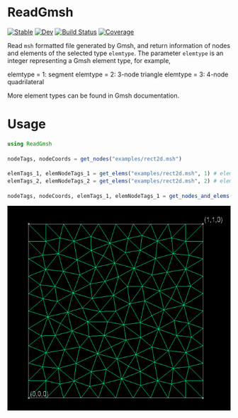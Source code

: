 # ReadGmsh

[![Stable](https://img.shields.io/badge/docs-stable-blue.svg)](https://HetaoZ.github.io/ReadGmsh.jl/stable)
[![Dev](https://img.shields.io/badge/docs-dev-blue.svg)](https://HetaoZ.github.io/ReadGmsh.jl/dev)
[![Build Status](https://github.com/HetaoZ/ReadGmsh.jl/workflows/CI/badge.svg)](https://github.com/HetaoZ/ReadGmsh.jl/actions)
[![Coverage](https://codecov.io/gh/HetaoZ/ReadGmsh.jl/branch/master/graph/badge.svg)](https://codecov.io/gh/HetaoZ/ReadGmsh.jl)

Read `msh` formatted file generated by Gmsh, and return information of nodes and elements of the selected type `elemtype`. The parameter `elemtype` is an integer representing a Gmsh element type, for example,

elemtype = 1: segment
elemtype = 2: 3-node triangle
elemtype = 3: 4-node quadrilateral

More element types can be found in Gmsh documentation.

# Usage

```julia
using ReadGmsh

nodeTags, nodeCoords = get_nodes("examples/rect2d.msh")

elemTags_1, elemNodeTags_1 = get_elems("examples/rect2d.msh", 1) # elemtype = 1
elemTags_2, elemNodeTags_2 = get_elems("examples/rect2d.msh", 2) # elemtype = 2

nodeTags, nodeCoords, elemTags_1, elemNodeTags_1 = get_nodes_and_elems("examples/rect2d.msh", 1)
```
![image](https://github.com/HetaoZ/ReadGmsh/blob/main/examples/rect2d.png)